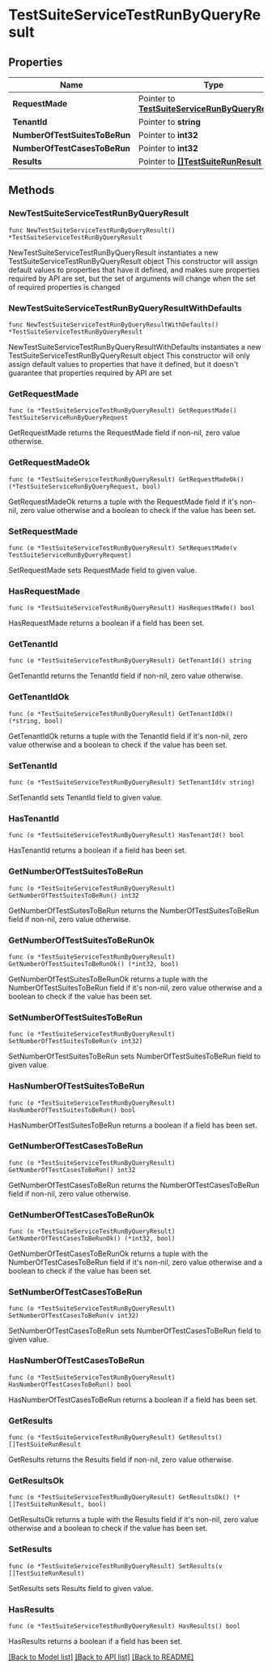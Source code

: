 # TestSuiteServiceTestRunByQueryResult

## Properties

Name | Type | Description | Notes
------------ | ------------- | ------------- | -------------
**RequestMade** | Pointer to [**TestSuiteServiceRunByQueryRequest**](TestSuiteServiceRunByQueryRequest.md) |  | [optional] 
**TenantId** | Pointer to **string** |  | [optional] 
**NumberOfTestSuitesToBeRun** | Pointer to **int32** |  | [optional] 
**NumberOfTestCasesToBeRun** | Pointer to **int32** |  | [optional] 
**Results** | Pointer to [**[]TestSuiteRunResult**](TestSuiteRunResult.md) |  | [optional] 

## Methods

### NewTestSuiteServiceTestRunByQueryResult

`func NewTestSuiteServiceTestRunByQueryResult() *TestSuiteServiceTestRunByQueryResult`

NewTestSuiteServiceTestRunByQueryResult instantiates a new TestSuiteServiceTestRunByQueryResult object
This constructor will assign default values to properties that have it defined,
and makes sure properties required by API are set, but the set of arguments
will change when the set of required properties is changed

### NewTestSuiteServiceTestRunByQueryResultWithDefaults

`func NewTestSuiteServiceTestRunByQueryResultWithDefaults() *TestSuiteServiceTestRunByQueryResult`

NewTestSuiteServiceTestRunByQueryResultWithDefaults instantiates a new TestSuiteServiceTestRunByQueryResult object
This constructor will only assign default values to properties that have it defined,
but it doesn't guarantee that properties required by API are set

### GetRequestMade

`func (o *TestSuiteServiceTestRunByQueryResult) GetRequestMade() TestSuiteServiceRunByQueryRequest`

GetRequestMade returns the RequestMade field if non-nil, zero value otherwise.

### GetRequestMadeOk

`func (o *TestSuiteServiceTestRunByQueryResult) GetRequestMadeOk() (*TestSuiteServiceRunByQueryRequest, bool)`

GetRequestMadeOk returns a tuple with the RequestMade field if it's non-nil, zero value otherwise
and a boolean to check if the value has been set.

### SetRequestMade

`func (o *TestSuiteServiceTestRunByQueryResult) SetRequestMade(v TestSuiteServiceRunByQueryRequest)`

SetRequestMade sets RequestMade field to given value.

### HasRequestMade

`func (o *TestSuiteServiceTestRunByQueryResult) HasRequestMade() bool`

HasRequestMade returns a boolean if a field has been set.

### GetTenantId

`func (o *TestSuiteServiceTestRunByQueryResult) GetTenantId() string`

GetTenantId returns the TenantId field if non-nil, zero value otherwise.

### GetTenantIdOk

`func (o *TestSuiteServiceTestRunByQueryResult) GetTenantIdOk() (*string, bool)`

GetTenantIdOk returns a tuple with the TenantId field if it's non-nil, zero value otherwise
and a boolean to check if the value has been set.

### SetTenantId

`func (o *TestSuiteServiceTestRunByQueryResult) SetTenantId(v string)`

SetTenantId sets TenantId field to given value.

### HasTenantId

`func (o *TestSuiteServiceTestRunByQueryResult) HasTenantId() bool`

HasTenantId returns a boolean if a field has been set.

### GetNumberOfTestSuitesToBeRun

`func (o *TestSuiteServiceTestRunByQueryResult) GetNumberOfTestSuitesToBeRun() int32`

GetNumberOfTestSuitesToBeRun returns the NumberOfTestSuitesToBeRun field if non-nil, zero value otherwise.

### GetNumberOfTestSuitesToBeRunOk

`func (o *TestSuiteServiceTestRunByQueryResult) GetNumberOfTestSuitesToBeRunOk() (*int32, bool)`

GetNumberOfTestSuitesToBeRunOk returns a tuple with the NumberOfTestSuitesToBeRun field if it's non-nil, zero value otherwise
and a boolean to check if the value has been set.

### SetNumberOfTestSuitesToBeRun

`func (o *TestSuiteServiceTestRunByQueryResult) SetNumberOfTestSuitesToBeRun(v int32)`

SetNumberOfTestSuitesToBeRun sets NumberOfTestSuitesToBeRun field to given value.

### HasNumberOfTestSuitesToBeRun

`func (o *TestSuiteServiceTestRunByQueryResult) HasNumberOfTestSuitesToBeRun() bool`

HasNumberOfTestSuitesToBeRun returns a boolean if a field has been set.

### GetNumberOfTestCasesToBeRun

`func (o *TestSuiteServiceTestRunByQueryResult) GetNumberOfTestCasesToBeRun() int32`

GetNumberOfTestCasesToBeRun returns the NumberOfTestCasesToBeRun field if non-nil, zero value otherwise.

### GetNumberOfTestCasesToBeRunOk

`func (o *TestSuiteServiceTestRunByQueryResult) GetNumberOfTestCasesToBeRunOk() (*int32, bool)`

GetNumberOfTestCasesToBeRunOk returns a tuple with the NumberOfTestCasesToBeRun field if it's non-nil, zero value otherwise
and a boolean to check if the value has been set.

### SetNumberOfTestCasesToBeRun

`func (o *TestSuiteServiceTestRunByQueryResult) SetNumberOfTestCasesToBeRun(v int32)`

SetNumberOfTestCasesToBeRun sets NumberOfTestCasesToBeRun field to given value.

### HasNumberOfTestCasesToBeRun

`func (o *TestSuiteServiceTestRunByQueryResult) HasNumberOfTestCasesToBeRun() bool`

HasNumberOfTestCasesToBeRun returns a boolean if a field has been set.

### GetResults

`func (o *TestSuiteServiceTestRunByQueryResult) GetResults() []TestSuiteRunResult`

GetResults returns the Results field if non-nil, zero value otherwise.

### GetResultsOk

`func (o *TestSuiteServiceTestRunByQueryResult) GetResultsOk() (*[]TestSuiteRunResult, bool)`

GetResultsOk returns a tuple with the Results field if it's non-nil, zero value otherwise
and a boolean to check if the value has been set.

### SetResults

`func (o *TestSuiteServiceTestRunByQueryResult) SetResults(v []TestSuiteRunResult)`

SetResults sets Results field to given value.

### HasResults

`func (o *TestSuiteServiceTestRunByQueryResult) HasResults() bool`

HasResults returns a boolean if a field has been set.


[[Back to Model list]](../README.md#documentation-for-models) [[Back to API list]](../README.md#documentation-for-api-endpoints) [[Back to README]](../README.md)


